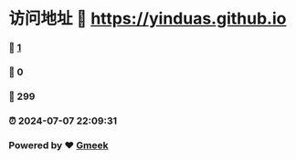 # 访问地址 :link: https://yinduas.github.io 
### :page_facing_up: [1](https://yinduas.github.io/tag.html) 
### :speech_balloon: 0 
### :hibiscus: 299 
### :alarm_clock: 2024-07-07 22:09:31 
### Powered by :heart: [Gmeek](https://github.com/Meekdai/Gmeek)
